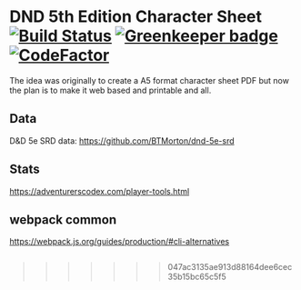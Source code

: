 # DND 5th Edition Character Sheet [![Build Status](https://travis-ci.com/carvallegro/dnd-sheet.svg?branch=master)](https://travis-ci.com/carvallegro/dnd-sheet) [![Greenkeeper badge](https://badges.greenkeeper.io/carvallegro/dnd-sheet.svg)](https://greenkeeper.io/) [![CodeFactor](https://www.codefactor.io/repository/github/carvallegro/dnd-sheet/badge)](https://www.codefactor.io/repository/github/carvallegro/dnd-sheet)

The idea was originally to create a A5 format character sheet PDF but now the plan is to make it web based and printable and all.

## Data
D&D 5e SRD data: https://github.com/BTMorton/dnd-5e-srd

## Stats
https://adventurerscodex.com/player-tools.html


## webpack common
https://webpack.js.org/guides/production/#cli-alternatives
```

```
>>>>>>> 047ac3135ae913d88164dee6cec35b15bc65c5f5
